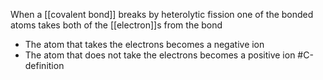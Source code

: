 When a [[covalent bond]] breaks by heterolytic fission one of the bonded atoms takes both of the [[electron]]s from the bond

- The atom that takes the electrons becomes a negative ion
- The atom that does not take the electrons becomes a positive ion
#C-definition